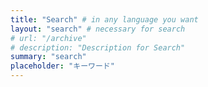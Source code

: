 ```yaml
---
title: "Search" # in any language you want
layout: "search" # necessary for search
# url: "/archive"
# description: "Description for Search"
summary: "search"
placeholder: "キーワード"
---
```

